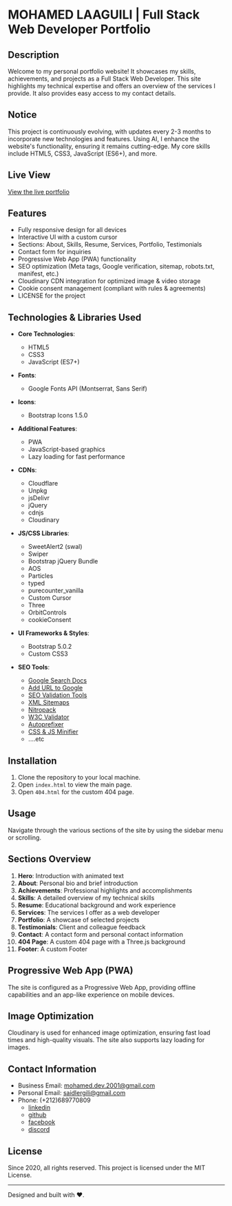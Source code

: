 # MOHAMED LAAGUILI | Full Stack Web Developer Portfolio

## Description
Welcome to my personal portfolio website! It showcases my skills, achievements, and projects as a Full Stack Web Developer. This site highlights my technical expertise and offers an overview of the services I provide. It also provides easy access to my contact details.

## Notice
This project is continuously evolving, with updates every 2-3 months to incorporate new technologies and features. Using AI, I enhance the website's functionality, ensuring it remains cutting-edge. My core skills include HTML5, CSS3, JavaScript (ES6+), and more.

## Live View
[View the live portfolio](https://laaguili-dev.app.genez.io/)

## Features
- Fully responsive design for all devices
- Interactive UI with a custom cursor
- Sections: About, Skills, Resume, Services, Portfolio, Testimonials
- Contact form for inquiries
- Progressive Web App (PWA) functionality
- SEO optimization (Meta tags, Google verification, sitemap, robots.txt, manifest, etc.)
- Cloudinary CDN integration for optimized image & video storage
- Cookie consent management (compliant with rules & agreements)
- LICENSE for the project

## Technologies & Libraries Used
- **Core Technologies**:  
  - HTML5  
  - CSS3  
  - JavaScript (ES7+)

- **Fonts**:  
  - Google Fonts API (Montserrat, Sans Serif)

- **Icons**:  
  - Bootstrap Icons 1.5.0  

- **Additional Features**:  
  - PWA  
  - JavaScript-based graphics  
  - Lazy loading for fast performance

- **CDNs**:  
  - Cloudflare  
  - Unpkg  
  - jsDelivr  
  - jQuery  
  - cdnjs  
  - Cloudinary

- **JS/CSS Libraries**:  
  - SweetAlert2 (swal)  
  - Swiper  
  - Bootstrap jQuery Bundle  
  - AOS  
  - Particles 
  - typed
  - purecounter_vanilla
  - Custom Cursor  
  - Three 
  - OrbitControls
  - cookieConsent

- **UI Frameworks & Styles**:  
  - Bootstrap 5.0.2  
  - Custom CSS3

- **SEO Tools**:  
  - [Google Search Docs](https://developers.google.com/search/docs/crawling-indexing/special-tags?hl=fr)  
  - [Add URL to Google](https://www.google.nl/intl/nl/add_url.html)  
  - [SEO Validation Tools](https://webcode.tools/)  
  - [XML Sitemaps](https://www.xml-sitemaps.com/)  
  - [Nitropack](https://nitropack.io/demo/error)  
  - [W3C Validator](https://validator.w3.org/)  
  - [Autoprefixer](https://autoprefixer.github.io/)  
  - [CSS & JS Minifier](https://www.minifier.org/)
  - ....etc

## Installation
1. Clone the repository to your local machine.
2. Open `index.html` to view the main page.
3. Open `404.html` for the custom 404 page.

## Usage
Navigate through the various sections of the site by using the sidebar menu or scrolling.

## Sections Overview
1. **Hero**: Introduction with animated text
2. **About**: Personal bio and brief introduction
3. **Achievements**: Professional highlights and accomplishments
4. **Skills**: A detailed overview of my technical skills
5. **Resume**: Educational background and work experience
6. **Services**: The services I offer as a web developer
7. **Portfolio**: A showcase of selected projects
8. **Testimonials**: Client and colleague feedback
9. **Contact**: A contact form and personal contact information
10. **404 Page**: A custom 404 page with a Three.js background
11. **Footer**: A custom Footer

## Progressive Web App (PWA)
The site is configured as a Progressive Web App, providing offline capabilities and an app-like experience on mobile devices.

## Image Optimization
Cloudinary is used for enhanced image optimization, ensuring fast load times and high-quality visuals. The site also supports lazy loading for images.

## Contact Information
- Business Email: mohamed.dev.2001@gmail.com
- Personal Email: saidlergili@gmail.com
- Phone: (+212)689770809
  - [linkedin](https://www.linkedin.com/in/mohamedlaaguili2001/)
  - [github](https://www.github.com/MOHAMED-LAAGUILI)
  - [facebook](https://www.facebook.com/profile.php?id=100014521591779)
  - [discord](https://discordapp.com/users/1316675038598139936)

## License
Since 2020, all rights reserved. This project is licensed under the MIT License.

---

Designed and built with ❤️.
